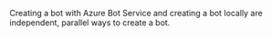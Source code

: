 Creating a bot with Azure Bot Service and creating a bot locally are independent, parallel ways to create a bot.